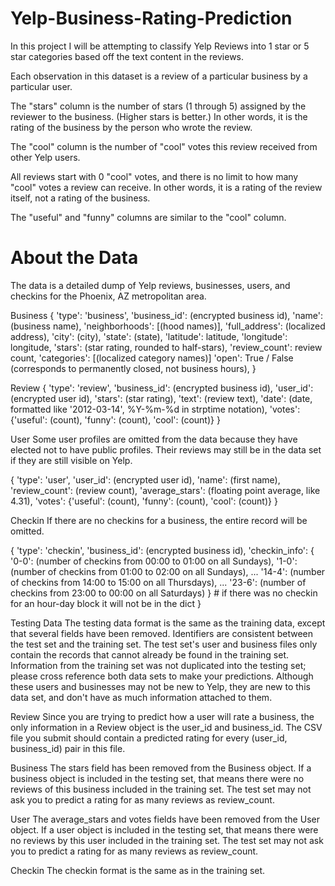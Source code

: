 # Yelp-Business-Rating-Prediction

In this project I will be attempting to classify Yelp Reviews into 1 star or 5 star categories based off the text content in the reviews. 

Each observation in this dataset is a review of a particular business by a particular user.

The "stars" column is the number of stars (1 through 5) assigned by the reviewer to the business. (Higher stars is better.) In other words, it is the rating of the business by the person who wrote the review.

The "cool" column is the number of "cool" votes this review received from other Yelp users.

All reviews start with 0 "cool" votes, and there is no limit to how many "cool" votes a review can receive. In other words, it is a rating of the review itself, not a rating of the business.

The "useful" and "funny" columns are similar to the "cool" column.

# About the Data

The data is a detailed dump of Yelp reviews, businesses, users, and checkins for the Phoenix, AZ metropolitan area. 


Business
{
  'type': 'business',
  'business_id': (encrypted business id),
  'name': (business name),
  'neighborhoods': [(hood names)],
  'full_address': (localized address),
  'city': (city),
  'state': (state),
  'latitude': latitude,
  'longitude': longitude,
  'stars': (star rating, rounded to half-stars),
  'review_count': review count,
  'categories': [(localized category names)]
  'open': True / False (corresponds to permanently closed, not business hours),
}


Review
{
  'type': 'review',
  'business_id': (encrypted business id),
  'user_id': (encrypted user id),
  'stars': (star rating),
  'text': (review text),
  'date': (date, formatted like '2012-03-14', %Y-%m-%d in strptime notation),
  'votes': {'useful': (count), 'funny': (count), 'cool': (count)}
}


User
Some user profiles are omitted from the data because they have elected not to have public profiles. Their reviews may still be in the data set if they are still visible on Yelp.

{
  'type': 'user',
  'user_id': (encrypted user id),
  'name': (first name),
  'review_count': (review count),
  'average_stars': (floating point average, like 4.31),
  'votes': {'useful': (count), 'funny': (count), 'cool': (count)}
}


Checkin
If there are no checkins for a business, the entire record will be omitted.

{
  'type': 'checkin',
  'business_id': (encrypted business id),
  'checkin_info': {
        '0-0': (number of checkins from 00:00 to 01:00 on all Sundays),
        '1-0': (number of checkins from 01:00 to 02:00 on all Sundays), 
        ... 
        '14-4': (number of checkins from 14:00 to 15:00 on all Thursdays),
        ...
        '23-6': (number of checkins from 23:00 to 00:00 on all Saturdays)
  } # if there was no checkin for an hour-day block it will not be in the dict
}


Testing Data
The testing data format is the same as the training data, except that several fields have been removed. Identifiers are consistent between the test set and the training set. The test set's user and business files only contain the records that cannot already be found in the training set. Information from the training set was not duplicated into the testing set; please cross reference both data sets to make your predictions. Although these users and businesses may not be new to Yelp, they are new to this data set, and don't have as much information attached to them.

Review
Since you are trying to predict how a user will rate a business, the only information in a Review object is the user_id and business_id. The CSV file you submit should contain a predicted rating for every (user_id, business_id) pair in this file.

Business
The stars field has been removed from the Business object. If a business object is included in the testing set, that means there were no reviews of this business included in the training set. The test set may not ask you to predict a rating for as many reviews as review_count.

User
The average_stars and votes fields have been removed from the User object. If a user object is included in the testing set, that means there were no reviews by this user included in the training set. The test set may not ask you to predict a rating for as many reviews as review_count.

Checkin
The checkin format is the same as in the training set.
